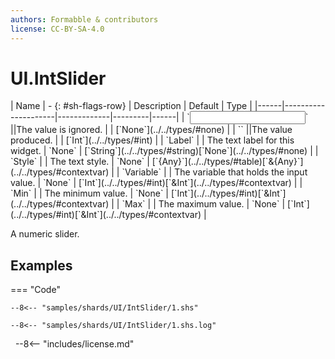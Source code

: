 ```yaml
---
authors: Formabble & contributors
license: CC-BY-SA-4.0
---
```



# UI.IntSlider

<div class="sh-parameters" markdown="1">
| Name | - {: #sh-flags-row} | Description | Default | Type |
|------|---------------------|-------------|---------|------|
| `<input>` ||The value is ignored. | | [`None`](../../types/#none) |
| `<output>` ||The value produced. | | [`Int`](../../types/#int) |
| `Label` |  | The text label for this widget. | `None` | [`String`](../../types/#string)[`None`](../../types/#none) |
| `Style` |  | The text style. | `None` | [`{Any}`](../../types/#table)[`&{Any}`](../../types/#contextvar) |
| `Variable` |  | The variable that holds the input value. | `None` | [`Int`](../../types/#int)[`&Int`](../../types/#contextvar) |
| `Min` |  | The minimum value. | `None` | [`Int`](../../types/#int)[`&Int`](../../types/#contextvar) |
| `Max` |  | The maximum value. | `None` | [`Int`](../../types/#int)[`&Int`](../../types/#contextvar) |

</div>

A numeric slider.

## Examples

=== "Code"

  ```x86asm linenums="1"
  --8<-- "samples/shards/UI/IntSlider/1.shs"
  ```

  ```
  --8<-- "samples/shards/UI/IntSlider/1.shs.log"
  ```
&nbsp;
--8<-- "includes/license.md"

